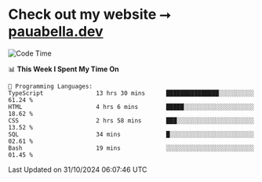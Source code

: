 # Check out my website ⭢ [pauabella.dev](https://pauabella.dev)

<!--START_SECTION:waka-->
![Code Time](http://img.shields.io/badge/Code%20Time-3%2C843%20hrs%2054%20mins-blue)

📊 **This Week I Spent My Time On** 

```text
💬 Programming Languages: 
TypeScript               13 hrs 30 mins      ███████████████░░░░░░░░░░   61.24 % 
HTML                     4 hrs 6 mins        █████░░░░░░░░░░░░░░░░░░░░   18.62 % 
CSS                      2 hrs 58 mins       ███░░░░░░░░░░░░░░░░░░░░░░   13.52 % 
SQL                      34 mins             █░░░░░░░░░░░░░░░░░░░░░░░░   02.61 % 
Bash                     19 mins             ░░░░░░░░░░░░░░░░░░░░░░░░░   01.45 % 
```


 Last Updated on 31/10/2024 06:07:46 UTC
<!--END_SECTION:waka-->
